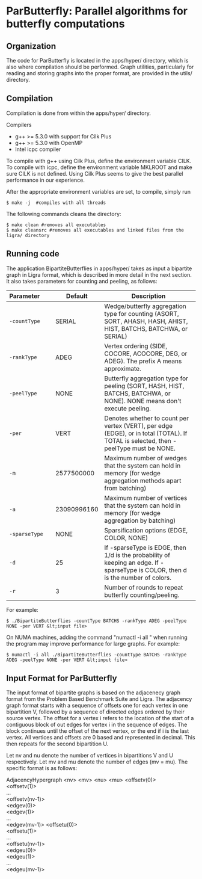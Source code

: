 ParButterfly: Parallel algorithms for butterfly computations
======================

Organization
--------

The code for ParButterfly is located in the apps/hyper/ directory, which is
also where compilation should be performed. Graph utilities, particularly
for reading and storing graphs into the proper format, are provided in the
utils/ directory.

Compilation
--------

Compilation is done from within the apps/hyper/ directory.

Compilers

* g++ &gt;= 5.3.0 with support for Cilk Plus
* g++ &gt;= 5.3.0 with OpenMP
* Intel icpc compiler

To compile with g++ using Cilk Plus, define the environment variable
CILK. To compile with icpc, define the environment variable MKLROOT
and make sure CILK is not defined. Using Cilk Plus seems to give the best
parallel performance in our experience.

After the appropriate environment variables are set, to compile,
simply run

```
$ make -j  #compiles with all threads
```

The following commands cleans the directory:
```
$ make clean #removes all executables
$ make cleansrc #removes all executables and linked files from the ligra/ directory
```

Running code
-------
The application BipartiteButterflies in apps/hyper/ takes as input a bipartite
graph in Ligra format, which is described in more detail in the next section.
It also takes parameters for counting and peeling, as follows:

| Parameter&nbsp;&nbsp;&nbsp;&nbsp;&nbsp;&nbsp;| Default     | Description                                      |
| ---------    | -------     | ------------------------------------------------ |
| `-countType` | SERIAL      | Wedge/butterfly aggregation type for counting (ASORT, SORT, AHASH, HASH, AHIST, HIST, BATCHS, BATCHWA, or SERIAL) |
| `-rankType`  | ADEG        | Vertex ordering (SIDE, COCORE, ACOCORE, DEG, or ADEG). The prefix A means approximate.                |
| `-peelType`  | NONE        | Butterfly aggregation type for peeling (SORT, HASH, HIST, BATCHS, BATCHWA, or NONE). NONE means don't execute peeling. |
| `-per`       | VERT        | Denotes whether to count per vertex (VERT), per edge (EDGE), or in total (TOTAL). If TOTAL is selected, then -peelType must be NONE. |
| `-m`         | 2577500000  | Maximum number of wedges that the system can hold in memory (for wedge aggregation methods apart from batching) |
| `-a`         | 23090996160 | Maximum number of vertices that the system can hold in memory (for wedge aggregation by batching) |
| `-sparseType`| NONE        | Sparsification options (EDGE, COLOR, NONE) |
| `-d`         | 25          | If -sparseType is EDGE, then 1/d is the probability of keeping an edge. If -sparseType is COLOR, then d is the number of colors. |
| `-r`         | 3           | Number of rounds to repeat butterfly counting/peeling. |

For example:

```
$ ./BipartiteButterflies -countType BATCHS -rankType ADEG -peelType NONE -per VERT &lt;input file>
``` 

On NUMA machines, adding the command "numactl -i all " when running
the program may improve performance for large graphs. For example:

```
$ numactl -i all ./BipartiteButterflies -countType BATCHS -rankType ADEG -peelType NONE -per VERT &lt;input file>
``` 


Input Format for ParButterfly
-----------
The input format of bipartite graphs is based on the adjacenecy graph format
from the Problem Based Benchmark Suite and Ligra. The adjacency graph format
starts with a sequence of offsets one for each vertex in one bipartition V,
 followed by a sequence of directed edges ordered by their source
 vertex. The offset for a vertex i refers to the location of the start
 of a contiguous block of out edges for vertex i in the sequence of
 edges. The block continues until the offset of the next vertex, or
 the end if i is the last vertex. All vertices and offsets are 0 based
 and represented in decimal. This then repeats for the second bipartition U.

 Let nv and nu denote the number of vertices in bipartitions V and U respectively. 
 Let mv and mu denote the number of edges (mv = mu). 
 The specific format is as follows:

AdjacencyHypergraph
&lt;nv>
&lt;mv>
&lt;nu>
&lt;mu>
&lt;offsetv(0)>  
&lt;offsetv(1)>  
...  
&lt;offsetv(nv-1)>  
&lt;edgev(0)>  
&lt;edgev(1)>  
...  
&lt;edgev(mv-1)> 
&lt;offsetu(0)>  
&lt;offsetu(1)>  
...  
&lt;offsetu(nv-1)>  
&lt;edgeu(0)>  
&lt;edgeu(1)>  
...  
&lt;edgeu(mv-1)> 
